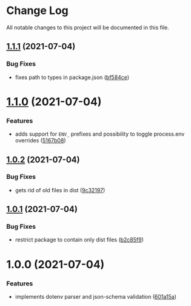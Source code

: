 # Change Log

All notable changes to this project will be documented in this file.

## [1.1.1](https://github.com/stalniy/jotenv/compare/v1.1.0...v1.1.1) (2021-07-04)


### Bug Fixes

* fixes path to types in package.json ([bf584ce](https://github.com/stalniy/jotenv/commit/bf584ce02b4cae8d8a78e19eaca7bbf740bf75b6))

# [1.1.0](https://github.com/stalniy/jotenv/compare/v1.0.2...v1.1.0) (2021-07-04)


### Features

* adds support for `ENV_` prefixes and possibility to toggle process.env overrides ([5167b08](https://github.com/stalniy/jotenv/commit/5167b08026d6b363a1b7fea941f26059b9eb29ee))

## [1.0.2](https://github.com/stalniy/jotenv/compare/v1.0.1...v1.0.2) (2021-07-04)


### Bug Fixes

* gets rid of old files in dist ([9c32197](https://github.com/stalniy/jotenv/commit/9c32197f57f9c231a59d55f449297c40a254fc3d))

## [1.0.1](https://github.com/stalniy/jotenv/compare/v1.0.0...v1.0.1) (2021-07-04)


### Bug Fixes

* restrict package to contain only dist files ([b2c85f9](https://github.com/stalniy/jotenv/commit/b2c85f9fc5b1f81b4ce96186883d38fa2e18560d))

# 1.0.0 (2021-07-04)


### Features

* implements dotenv parser and json-schema validation ([601a15a](https://github.com/stalniy/jotenv/commit/601a15a88cb1c68f811b8d416f74c63f6628bc82))
